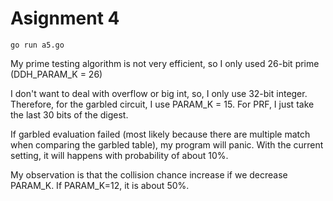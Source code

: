 # Asignment 4

```
go run a5.go
```

My prime testing algorithm is not very efficient, so I only used 26-bit prime (DDH_PARAM_K = 26)

I don't want to deal with overflow or big int, so, I only use 32-bit integer. Therefore, for the garbled circuit, I use PARAM_K = 15. For PRF, I just take the last 30 bits of the digest.

If garbled evaluation failed (most likely because there are multiple match when comparing the garbled table), my program will panic. With the current setting, it will happens with probability of about 10%.

My observation is that the collision chance increase if we decrease PARAM_K. If PARAM_K=12, it is about 50%.
